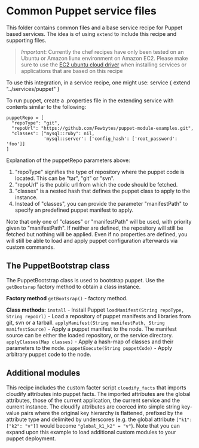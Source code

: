 # Common Puppet service files
This folder contains common files and a base service recipe for Puppet based services. The idea is of using `extend` to include this recipe and supporting files.

> *Important*: Currently the chef recipes have only been tested on an Ubuntu or Amazon liunx environment on Amazon EC2. Please make sure to use the [EC2 ubuntu cloud driver](https://github.com/CloudifySource/cloudify-cloud-drivers/tree/master/ec2-ubuntu) when installing services or applications that are based on this recipe

To use this integration, in a service recipe, one might use:
    service {
        extend "../services/puppet"
    }

To run puppet, create a .properties file in the extending service with contents similar to the following:

    puppetRepo = [ 
      "repoType": "git",
      "repoUrl": "https://github.com/Fewbytes/puppet-module-examples.git",
      "classes": ["mysql::ruby": nil, 
                  'mysql::server': ['config_hash': ['root_password': 'foo']]
    ]

Explanation of the puppetRepo parameters above:

1. "repoType" signifies the type of repository where the puppet code is located. This can be "tar", "git" or "svn".
2. "repoUrl" is the public url from which the code should be fetched.
3. "classes" is a nested hash that defines the puppet class to apply to the instance.
4. Instead of "classes", you can provide the parameter "manifestPath" to specify an predefined puppet manifest to apply.

Note that only one of "classes" or "manifestPath" will be used, with priority given to "manifestPath". If neither are defined, the repository will still be fetched but nothing will be applied. Even if no properties are defined, you will still be able to load and apply puppet configuration afterwards via custom commands.


## The PuppetBootstrap class
The PuppetBootstrap class is used to bootstrap puppet. Use the `getBootsrap` factory method to obtain a class instance.

<strong>Factory method</strong>
`getBootsrap()` - factory method.

<strong>Class methods:</strong>
`install` - Install Puppet
`loadManifest(String repoType, String repoUrl)` - Load a repository of puppet manifests and libraries from git, svn or a tarball.
`applyManifest(String manifestPath, String manifestSource)` - Apply a puppet manifest to the node. The manifest source can be either the loaded repository, or the service directory.
`applyClasses(Map classes)` - Apply a hash-map of classes and their parameters to the node.
`puppetExecute(String puppetCode)` - Apply arbitrary puppet code to the node.

## Additional modules
This recipe includes the custom facter script `cloudify_facts` that imports cloudify attributes into puppet facts. The imported attributes are the global attributes, those of the current application, the current service and the current instance. The cloudify attributes are coerced into simple string key-value pairs where the original key hierarchy is flattened, prefixed by the attribute type and delimited by underscores (e.g. the global attribute `["k1": ["k2": "v"]]` would become `"global_k1_k2" = "v"`).
Note that you can expand upon this example to load additional custom modules to your puppet deployment.
